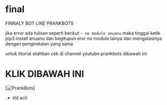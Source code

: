 # final 
FINNALY BOT LINE PRANKBOTS

jika error ada tulisan seperti berikut
``` ~ no module anuanu ```
maka tinggal ketik pip3 install anuanu dan begitupun eror no module lainya dan mengatasinya dengan penginstalan yang sama

untuk titorial silahkan cek di channel youtube prankbots dibawah ini
# KLIK DIBAWAH INI
[![PrankBots](https://pa1.narvii.com/6842/70c57ecb549776bab0f78f1f6ee08c79bf9ed7bb_hq.gif "Prankbots")]

- ttd acil.

